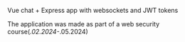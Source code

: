 Vue chat + Express app with websockets and JWT tokens

The application was made as part of a web security course(*.02.2024-*.05.2024)
